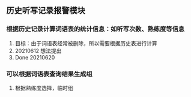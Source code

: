 ## 历史听写记录报警模块
### 根据历史记录计算词语表的统计信息：如听写次数、熟练度等信息
1. 目标：由于词语表经常被删除，所以需要根据历史表进行计算
2. 20210612  想法提出
3. Done 20210620

### 可以根据词语表查询结果生成组
1. 根据熟练度选择，临时组


